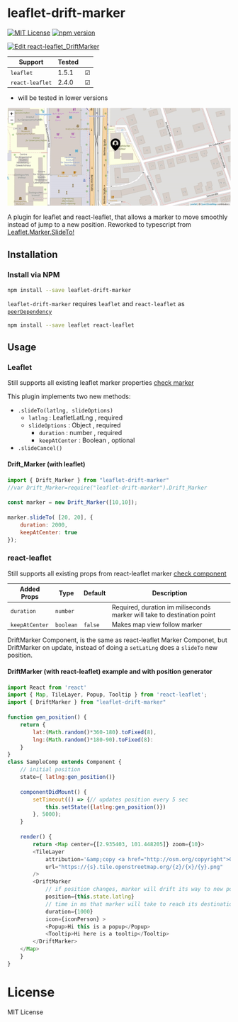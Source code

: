 # leaflet-drift-marker

[![MIT License](https://img.shields.io/badge/license-MIT-brightgreen.svg?style=plastic)](http://opensource.org/licenses/MIT)
[![npm version](https://img.shields.io/badge/npm-v1.0.0-green.svg?style=plastic)](https://www.npmjs.com/package/leaflet-drift-marker)

[![Edit react-leaflet_DriftMarker](https://codesandbox.io/static/img/play-codesandbox.svg)](https://codesandbox.io/s/react-leaflet-fm1r3?fontsize=14)

Support        | Tested |       |     
-------------- | ------ |-------| 
`leaflet`      | 1.5.1  |&#9745;|
`react-leaflet`| 2.4.0  |&#9745;|
* will be tested in lower versions

!["IMG"](./docs/drift_marker.gif "example")

A plugin for leaflet and react-leaflet, that allows a marker to move smoothly instead of jump to a new position. Reworked to typescript from [Leaflet.Marker.SlideTo!](https://gitlab.com/IvanSanchez/Leaflet.Marker.SlideTo)



## Installation

### Install via NPM

```bash
npm install --save leaflet-drift-marker
```

`leaflet-drift-marker` requires `leaflet` and `react-leaflet` as [`peerDependency`](https://docs.npmjs.com/files/package.json#peerdependencies)

```bash
npm install --save leaflet react-leaflet
```


## Usage

### Leaflet

Still supports all existing leaflet marker properties [check marker](https://leafletjs.com/reference-1.5.0.html#marker)

This plugin implements two new methods:  
* `.slideTo(latlng, slideOptions)` 
    * `latlng` : LeafletLatLng , required  
    * `slideOptions` : Object , required  
        * `duration` : number , required
        * `keepAtCenter` : Boolean , optional 
* `.slideCancel()` 


#### Drift_Marker (with leaflet) 

```javascript
import { Drift_Marker } from "leaflet-drift-marker"
//var Drift_Marker=require("leaflet-drift-marker").Drift_Marker

const marker = new Drift_Marker([10,10]);

marker.slideTo(	[20, 20], {
	duration: 2000,
	keepAtCenter: true
});

```

### react-leaflet

Still supports all existing props from react-leaflet marker [check component](https://react-leaflet.js.org/docs/en/components#marker)

Added Props   | Type     | Default | Description
------------- | -------- | ------- | -------------
`duration`    | `number` | ` `    | Required, duration im miliseconds marker will take to destination point
`keepAtCenter`| `boolean`| `false`    | Makes map view follow marker

DriftMarker Component, is the same as react-leaflet Marker Componet, but DriftMarker on update, instead of doing a `setLatLng` does a `slideTo` new position.  

#### DriftMarker (with react-leaflet) example and with position generator

```javascript
import React from 'react'
import { Map, TileLayer, Popup, Tooltip } from 'react-leaflet';
import { DriftMarker } from "leaflet-drift-marker"

function gen_position() {
    return {
        lat:(Math.random()*360-180).toFixed(8),
        lng:(Math.random()*180-90).toFixed(8):
    }
}
class SampleComp extends Component {
    // initial position
    state={ latlng:gen_position()}

    componentDidMount() {
        setTimeout(() => {// updates position every 5 sec
            this.setState({latlng:gen_position()})
        }, 5000);
    }

    render() {
        return <Map center={[2.935403, 101.448205]} zoom={10}>
        <TileLayer
            attribution='&amp;copy <a href="http://osm.org/copyright">OpenStreetMap</a> contributors'
            url="https://{s}.tile.openstreetmap.org/{z}/{x}/{y}.png"
        />
        <DriftMarker
            // if position changes, marker will drift its way to new position
            position={this.state.latlng}
            // time in ms that marker will take to reach its destination
            duration={1000}
            icon={iconPerson} >
            <Popup>Hi this is a popup</Popup>
            <Tooltip>Hi here is a tooltip</Tooltip>
        </DriftMarker>
    </Map>
    }
}
```

# License

MIT License

